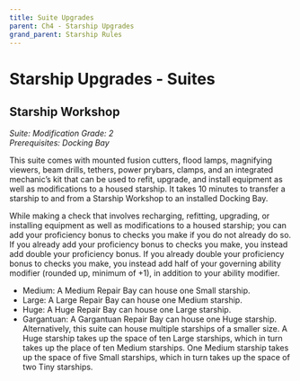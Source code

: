 ```yaml
---
title: Suite Upgrades 
parent: Ch4 - Starship Upgrades
grand_parent: Starship Rules
---
```


# Starship Upgrades - Suites


## Starship Workshop
*Suite: Modification Grade: 2*<br>
*Prerequisites: Docking Bay*

This suite comes with mounted fusion cutters, flood lamps, magnifying viewers, beam drills, tethers, power prybars, clamps, and an integrated mechanic’s kit that can be used to refit, upgrade, and install equipment as well as modifications to a housed starship. It takes 10 minutes to transfer a starship to and from a Starship Workshop to an installed Docking Bay.

While making a check that involves recharging, refitting, upgrading, or installing equipment as well as modifications to a housed starship; you can add your proficiency bonus to checks you make if you do not already do so. If you already add your proficiency bonus to checks you make, you instead add double your proficiency bonus. If you already double your proficiency bonus to checks you make, you instead add half of your governing ability modifier (rounded up, minimum of +1), in addition to your ability modifier.

- Medium: A Medium Repair Bay can house one Small starship.
- Large: A Large Repair Bay can house one Medium starship.
- Huge: A Huge Repair Bay can house one Large starship.
- Gargantuan: A Gargantuan Repair Bay can house one Huge starship.
Alternatively, this suite can house multiple starships of a smaller size. A Huge starship takes up the space of ten Large starships, which in turn takes up the place of ten Medium starships. One Medium starship takes up the space of five Small starships, which in turn takes up the space of two Tiny starships.